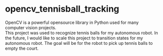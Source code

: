 # opencv_tennisball_tracking
OpenCV is a powerful opensource library in Python used for many computer vision projects.  
This project was used to recognize tennis balls for my autonomous robot.  In the future, I would like to scale
this project to transition states for my autonomous robot.  The goal will be for the robot to pick up tennis
balls to empty the court.
